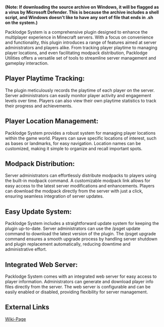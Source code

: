 **(Note: If downloading the source archive on Windows, it will be flagged as a virus by Microsoft Defender. This is because the archive includes a shell script, and Windows doesn't like to have any sort of file that ends in .sh on the system.)**

Packlodge System is a comprehensive plugin designed to enhance the multiplayer experience in Minecraft servers. With a focus on convenience and functionality, this plugin introduces a range of features aimed at server administrators and players alike. From tracking player playtime to managing player locations, and even facilitating modpack distribution, Packlodge Utilities offers a versatile set of tools to streamline server management and gameplay interaction.

## Player Playtime Tracking:
The plugin meticulously records the playtime of each player on the server.
Server administrators can easily monitor player activity and engagement levels over time.
Players can also view their own playtime statistics to track their progress and achievements.

## Player Location Management:
Packlodge System provides a robust system for managing player locations within the game world.
Players can save specific locations of interest, such as bases or landmarks, for easy navigation.
Location names can be customized, making it simple to organize and recall important spots.

## Modpack Distribution:
Server administrators can effortlessly distribute modpacks to players using the built-in modpack command.
A customizable modpack link allows for easy access to the latest server modifications and enhancements.
Players can download the modpack directly from the server with just a click, ensuring seamless integration of server updates.

## Easy Update System:
Packlodge System includes a straightforward update system for keeping the plugin up-to-date.
Server administrators can use the /psget update command to download the latest version of the plugin.
The /psget upgrade command ensures a smooth upgrade process by handling server shutdown and plugin replacement automatically, reducing downtime and administrative effort.

## Integrated Web Server:
Packlodge System comes with an integrated web server for easy access to player information.
Administrators can generate and download player info files directly from the server.
The web server is configurable and can be easily enabled or disabled, providing flexibility for server management.

## External Links
[Wiki-Page](https://5q12.ccls.icu/packlodge/wiki/)
